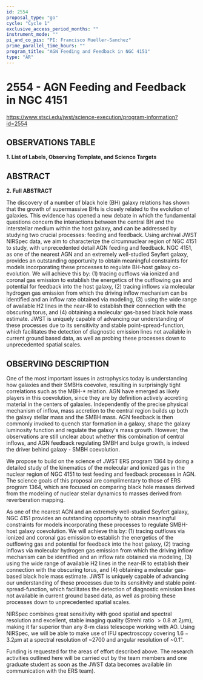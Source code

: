 ```yaml
---
id: 2554
proposal_type: "go"
cycle: "Cycle 1"
exclusive_access_period_months: ""
instrument_mode: ""
pi_and_co_pis: "PI: Francisco Mueller-Sanchez"
prime_parallel_time_hours: ""
program_title: "AGN Feeding and Feedback in NGC 4151"
type: "AR"
---
```

# 2554 - AGN Feeding and Feedback in NGC 4151
https://www.stsci.edu/jwst/science-execution/program-information?id=2554
## OBSERVATIONS TABLE
**1. List of Labels, Observing Template, and Science Targets**

## ABSTRACT

**2. Full ABSTRACT**

The discovery of a number of black hole (BH) galaxy relations has shown that the growth of supermassive BHs is closely related to the evolution of galaxies. This evidence has opened a new debate in which the fundamental questions concern the interactions between the central BH and the interstellar medium within the host galaxy, and can be addressed by studying two crucial processes: feeding and feedback. Using archival JWST NIRSpec data, we aim to characterize the circumnuclear region of NGC 4151 to study, with unprecedented detail AGN feeding and feedback. NGC 4151, as one of the nearest AGN and an extremely well-studied Seyfert galaxy, provides an outstanding opportunity to obtain meaningful constraints for models incorporating these processes to regulate BH-host galaxy co-evolution. We will achieve this by: (1) tracing outflows via ionized and coronal gas emission to establish the energetics of the outflowing gas and potential for feedback into the host galaxy, (2) tracing inflows via molecular hydrogen gas emission from which the driving inflow mechanism can be identified and an inflow rate obtained via modeling, (3) using the wide range of available H2 lines in the near-IR to establish their connection with the obscuring torus, and (4) obtaining a molecular gas-based black hole mass estimate. JWST is uniquely capable of advancing our understanding of these processes due to its sensitivity and stable point-spread-function, which facilitates the detection of diagnostic emission lines not available in current ground based data, as well as probing these processes down to unprecedented spatial scales.

## OBSERVING DESCRIPTION

One of the most important issues in astrophysics today is understanding how galaxies and their SMBHs coevolve, resulting in surprisingly tight correlations such as the MBH-* relation. AGN have emerged as likely players in this coevolution, since they are by definition actively accreting material in the centers of galaxies. Independently of the precise physical mechanism of inflow, mass accretion to the central region builds up both the galaxy stellar mass and the SMBH mass. AGN feedback is then commonly invoked to quench star formation in a galaxy, shape the galaxy luminosity function and regulate the galaxy's mass growth. However, the observations are still unclear about whether this combination of central inflows, and AGN feedback regulating SMBH and bulge growth, is indeed the driver behind galaxy - SMBH coevolution.

We propose to build on the science of JWST ERS program 1364 by doing a detailed study of the kinematics of the molecular and ionized gas in the nuclear region of NGC 4151 to test feeding and feedback processes in AGN. The science goals of this proposal are complimentary to those of ERS program 1364, which are focused on comparing black hole masses derived from the modeling of nuclear stellar dynamics to masses derived from reverberation mapping.

As one of the nearest AGN and an extremely well-studied Seyfert galaxy, NGC 4151 provides an outstanding opportunity to obtain meaningful constraints for models incorporating these processes to regulate SMBH-host galaxy coevolution. We will achieve this by: (1) tracing outflows via ionized and coronal gas emission to establish the energetics of the outflowing gas and potential for feedback into the host galaxy, (2) tracing inflows via molecular hydrogen gas emission from which the driving inflow mechanism can be identified and an inflow rate obtained via modeling, (3) using the wide range of available H2 lines in the near-IR to establish their connection with the obscuring torus, and (4) obtaining a molecular gas-based black hole mass estimate. JWST is uniquely capable of advancing our understanding of these processes due to its sensitivity and stable point-spread-function, which facilitates the detection of diagnostic emission lines not available in current ground based data, as well as probing these processes down to unprecedented spatial scales.

NIRSpec combines great sensitivity with good spatial and spectral resolution and excellent, stable imaging quality (Strehl ratio $> 0.8$ at $2\mu$m), making it far superior than any 8-m class telescope working with AO. Using NIRSpec, we will be able to make use of IFU spectroscopy covering $1.6-3.2 \mu$m at a spectral resolution of ~2700 and angular resolution of ~0.1".

Funding is requested for the areas of effort described above. The research activities outlined here will be carried out by the team members and one graduate student as soon as the JWST data becomes available (in communication with the ERS team).